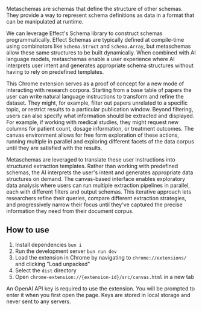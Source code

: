Metaschemas are schemas that define the structure of other schemas. They provide a way to represent schema definitions as data in a format that can be manipulated at runtime.

We can leverage Effect's Schema library to construct schemas programmatically. Effect Schemas are typically defined at compile-time using combinators like `Schema.Struct` and `Schema.Array`, but metaschemas allow these same structures to be built dynamically. When combined with AI language models, metaschemas enable a user experience where AI interprets user intent and generates appropriate schema structures without having to rely on predefined templates.

This Chrome extension serves as a proof of concept for a new mode of interacting with research corpora. Starting from a base table of papers the user can write natural language instructions to transform and refine the dataset. They might, for example, filter out papers unrelated to a specific topic, or restrict results to a particular publication window. Beyond filtering, users can also specify what information should be extracted and displayed. For example, if working with medical studies, they might request new columns for patient count, dosage information, or treatment outcomes. The canvas environment allows for free form exploration of these actions, running multiple in parallel and exploring different facets of the data corpus until they are satisfied with the results.

Metaschemas are leveraged to translate these user instructions into structured extraction templates. Rather than working with predefined schemas, the AI interprets the user's intent and generates appropriate data structures on demand. The canvas-based interface enables exploratory data analysis where users can run multiple extraction pipelines in parallel, each with different filters and output schemas. This iterative approach lets researchers refine their queries, compare different extraction strategies, and progressively narrow their focus until they've captured the precise information they need from their document corpus.

## How to use

1. Install dependencies `bun i`
2. Run the development server `bun run dev`
3. Load the extension in Chrome by navigating to `chrome://extensions/` and clicking "Load unpacked"
4. Select the `dist` directory
5. Open `chrome-extension://{extension-id}/src/canvas.html` in a new tab

An OpenAI API key is required to use the extension. You will be prompted to enter it when you first open the page. Keys are stored in local storage and never sent to any servers.